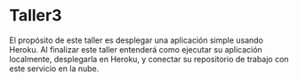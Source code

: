 # Taller3
El propósito de este taller es desplegar una aplicación simple usando Heroku. Al finalizar este taller entenderá como ejecutar su aplicación localmente, desplegarla en Heroku, y conectar su repositorio de trabajo con este servicio en la nube.
